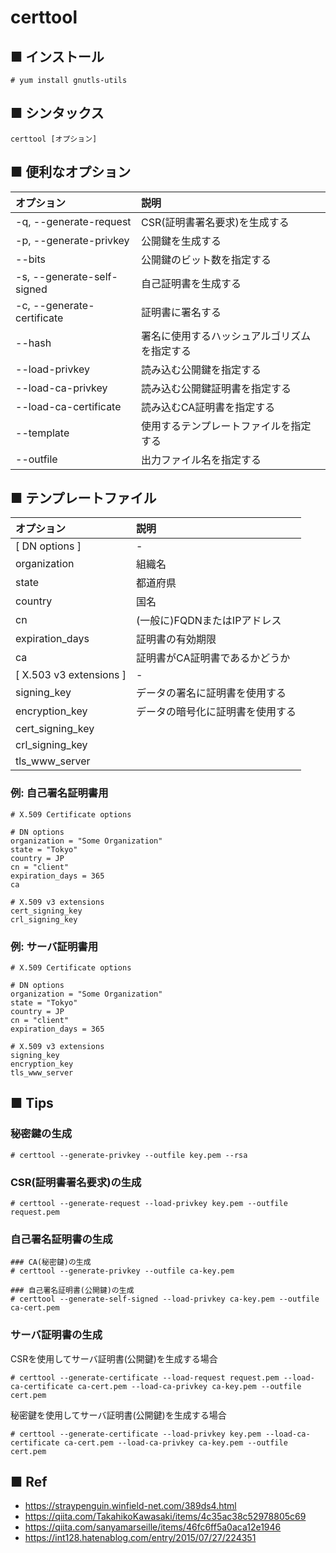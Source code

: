 # certtool
## ■ インストール
```
# yum install gnutls-utils
```

## ■ シンタックス
```
certtool [オプション]
```

## ■ 便利なオプション
|オプション|説明|
|:---|:---|
|-q, --generate-request|CSR(証明書署名要求)を生成する|
|-p, --generate-privkey|公開鍵を生成する|
|--bits|公開鍵のビット数を指定する|
|-s, --generate-self-signed|自己証明書を生成する|
|-c, --generate-certificate|証明書に署名する|
|--hash|署名に使用するハッシュアルゴリズムを指定する|
|--load-privkey|読み込む公開鍵を指定する|
|--load-ca-privkey|読み込む公開鍵証明書を指定する|
|--load-ca-certificate|読み込むCA証明書を指定する|
|--template|使用するテンプレートファイルを指定する|
|--outfile|出力ファイル名を指定する|

## ■ テンプレートファイル
|オプション|説明|
|:---|:---|
|[ DN options ]|-|
|organization|組織名|
|state|都道府県|
|country|国名|
|cn|(一般に)FQDNまたはIPアドレス|
|expiration_days|証明書の有効期限|
|ca|証明書がCA証明書であるかどうか|
|[ X.503 v3 extensions ]|-|
|signing_key|データの署名に証明書を使用する|
|encryption_key|データの暗号化に証明書を使用する|
|cert_signing_key||
|crl_signing_key||
|tls_www_server||

### 例: 自己署名証明書用
```
# X.509 Certificate options

# DN options
organization = "Some Organization"
state = "Tokyo"
country = JP
cn = "client"
expiration_days = 365
ca

# X.509 v3 extensions
cert_signing_key
crl_signing_key
```

### 例: サーバ証明書用
```
# X.509 Certificate options

# DN options
organization = "Some Organization"
state = "Tokyo"
country = JP
cn = "client"
expiration_days = 365

# X.509 v3 extensions
signing_key
encryption_key
tls_www_server
```

## ■ Tips
### 秘密鍵の生成

```
# certtool --generate-privkey --outfile key.pem --rsa
```

### CSR(証明書署名要求)の生成

```
# certtool --generate-request --load-privkey key.pem --outfile request.pem
```

### 自己署名証明書の生成

```
### CA(秘密鍵)の生成
# certtool --generate-privkey --outfile ca-key.pem

### 自己署名証明書(公開鍵)の生成
# certtool --generate-self-signed --load-privkey ca-key.pem --outfile ca-cert.pem
```

### サーバ証明書の生成
CSRを使用してサーバ証明書(公開鍵)を生成する場合
```
# certtool --generate-certificate --load-request request.pem --load-ca-certificate ca-cert.pem --load-ca-privkey ca-key.pem --outfile cert.pem
```
秘密鍵を使用してサーバ証明書(公開鍵)を生成する場合
```
# certtool --generate-certificate --load-privkey key.pem --load-ca-certificate ca-cert.pem --load-ca-privkey ca-key.pem --outfile cert.pem
```

## ■ Ref
- https://straypenguin.winfield-net.com/389ds4.html
- https://qiita.com/TakahikoKawasaki/items/4c35ac38c52978805c69
- https://qiita.com/sanyamarseille/items/46fc6ff5a0aca12e1946
- https://int128.hatenablog.com/entry/2015/07/27/224351

